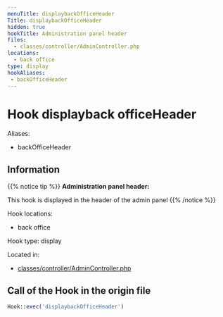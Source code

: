 ```yaml
---
menuTitle: displaybackOfficeHeader
Title: displaybackOfficeHeader
hidden: true
hookTitle: Administration panel header
files:
  - classes/controller/AdminController.php
locations:
  - back office
type: display
hookAliases:
 - backOfficeHeader
---
```


# Hook displayback officeHeader

Aliases: 
 - backOfficeHeader



## Information

{{% notice tip %}}
**Administration panel header:** 

This hook is displayed in the header of the admin panel
{{% /notice %}}

Hook locations: 
  - back office

Hook type: display

Located in: 
  - [classes/controller/AdminController.php](https://github.com/PrestaShop/PrestaShop/blob/8.0.x/classes/controller/AdminController.php)

## Call of the Hook in the origin file

```php
Hook::exec('displaybackOfficeHeader')
```
